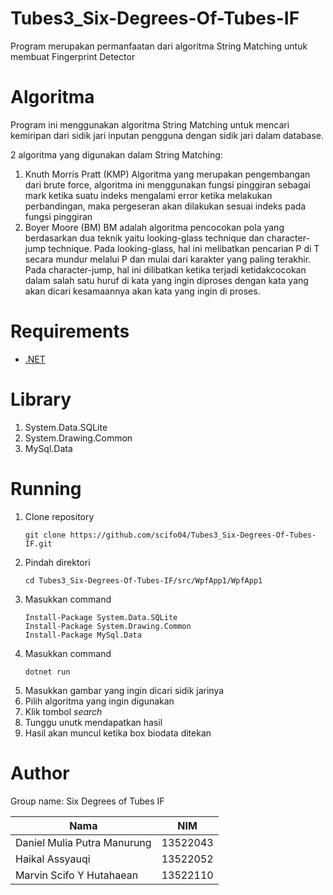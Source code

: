 # Tubes3_Six-Degrees-Of-Tubes-IF
Program merupakan permanfaatan dari algoritma String Matching untuk membuat Fingerprint Detector

# Algoritma
Program ini menggunakan algoritma String Matching untuk mencari kemiripan dari sidik jari inputan pengguna dengan sidik jari dalam database.

2 algoritma yang digunakan dalam String Matching:
1. Knuth Morris Pratt (KMP) 
Algoritma yang merupakan pengembangan dari brute force, algoritma ini menggunakan fungsi pinggiran sebagai mark ketika suatu indeks mengalami error ketika melakukan perbandingan, maka pergeseran akan dilakukan sesuai indeks pada fungsi pinggiran
2. Boyer Moore (BM)
BM adalah algoritma pencocokan pola yang berdasarkan dua teknik yaitu looking-glass technique dan character-jump technique. Pada looking-glass, hal ini melibatkan pencarian P di T secara mundur melalui P dan mulai dari karakter yang paling terakhir. Pada character-jump, hal ini dilibatkan ketika terjadi ketidakcocokan dalam salah satu huruf di kata yang ingin diproses dengan kata yang akan dicari kesamaannya akan kata yang ingin di proses.

# Requirements
- [.NET](https://dotnet.microsoft.com/id-id/download/dotnet-framework)

# Library
1. System.Data.SQLite
2. System.Drawing.Common
3. MySql.Data
  
# Running
1. Clone repository
   ```
   git clone https://github.com/scifo04/Tubes3_Six-Degrees-Of-Tubes-IF.git
   ```
2. Pindah direktori
   ```
   cd Tubes3_Six-Degrees-Of-Tubes-IF/src/WpfApp1/WpfApp1
   ```
3. Masukkan command
   ```
   Install-Package System.Data.SQLite
   Install-Package System.Drawing.Common
   Install-Package MySql.Data 
   ```
4. Masukkan command
   ```
   dotnet run
   ```
5. Masukkan gambar yang ingin dicari sidik jarinya
6. Pilih algoritma yang ingin digunakan
7. Klik tombol _search_
8. Tunggu unutk mendapatkan hasil
9. Hasil akan muncul ketika box biodata ditekan

# Author
Group name: Six Degrees of Tubes IF

|Nama	                |NIM
|---------------------|--------
|Daniel Mulia Putra Manurung	    |13522043
|Haikal Assyauqi	  |13522052
|Marvin Scifo Y Hutahaean	|13522110
